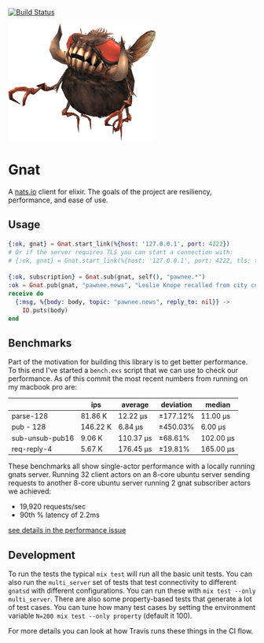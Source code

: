 [![Build Status](https://travis-ci.org/mmmries/gnat.svg?branch=master)](https://travis-ci.org/mmmries/gnat)

![gnat](gnat.png)

# Gnat

A [nats.io](https://nats.io/) client for elixir.
The goals of the project are resiliency, performance, and ease of use.

## Usage

```elixir
{:ok, gnat} = Gnat.start_link(%{host: '127.0.0.1', port: 4222})
# Or if the server requires TLS you can start a connection with:
# {:ok, gnat} = Gnat.start_link(%{host: '127.0.0.1', port: 4222, tls: true})

{:ok, subscription} = Gnat.sub(gnat, self(), "pawnee.*")
:ok = Gnat.pub(gnat, "pawnee.news", "Leslie Knope recalled from city council (Jammed)")
receive do
  {:msg, %{body: body, topic: "pawnee.news", reply_to: nil}} ->
    IO.puts(body)
end
```

## Benchmarks

Part of the motivation for building this library is to get better performance.
To this end I've started a `bench.exs` script that we can use to check our performance.
As of this commit the most recent numbers from running on my macbook pro are:

|   | ips | average | deviation | median |
| - | --- | ------- | --------- | ------ |
| parse-128 | 81.86 K | 12.22 μs | ±177.12% | 11.00 μs |
| pub - 128 | 146.22 K | 6.84 μs | ±450.03% | 6.00 μs |
| sub-unsub-pub16 | 9.06 K | 110.37 μs | ±68.61% | 102.00 μs |
| req-reply-4 | 5.67 K | 176.45 μs | ±19.81% | 165.00 μs |

These benchmarks all show single-actor performance with a locally running gnats server.
Running 32 client actors on an 8-core ubuntu server sending requests to another 8-core ubuntu server running 2 gnat subscriber actors we achieved:
* 19,920 requests/sec
* 90th % latency of 2.2ms

[see details in the performance issue](https://github.com/mmmries/gnat/issues/28)

## Development

To run the tests the typical `mix test` will run all the basic unit tests.
You can also run the `multi_server` set of tests that test connectivity to different
`gnatsd` with different configurations. You can run these with `mix test --only multi_server`.
There are also some property-based tests that generate a lot of test cases.
You can tune how many test cases by setting the environment variable `N=200 mix test --only property` (default it 100).

For more details you can look at how Travis runs these things in the CI flow.
